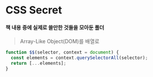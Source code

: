# CSS Secret

#### 책 내용 중에 실제로 쓸만한 것들을 모아둔 폴더

> Array-Like Object(DOM)를 배열로
 
```javascript
function $$(selector, context = document) {
  const elements = context.querySelectorAll(selector);
  return [...elements];
}
```
